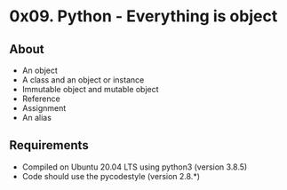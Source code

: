 # 0x09. Python - Everything is object
## About
- An object
- A class and an object or instance
- Immutable object and mutable object
- Reference
- Assignment
- An alias
## Requirements
- Compiled on Ubuntu 20.04 LTS using python3 (version 3.8.5)
- Code should use the pycodestyle (version 2.8.*)
